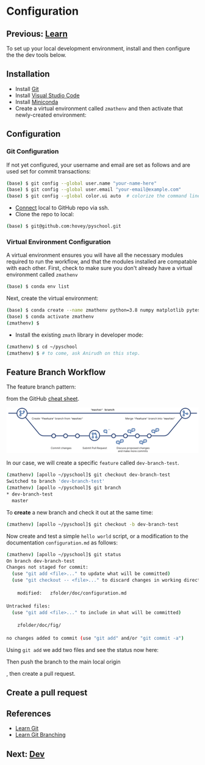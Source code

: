 # Configuration

## Previous: [Learn](learn.md)

To set up your local development environment, install and then configure the 
the dev tools below.

## Installation

* Install [Git](https://git-scm.com/)
* Install [Visual Studio Code](https://code.visualstudio.com/)
* Install [Miniconda](https://docs.conda.io/en/latest/miniconda.html)
* Create a virtual environment called `zmathenv` and then activate that newly-created environment:

## Configuration

### Git Configuration

If not yet configured, your username and email are set as follows
and are used set for commit transactions:

```bash
(base) $ git config --global user.name "your-name-here"
(base) $ git config --global user.email "your-email@example.com"  
(base) $ git config --global color.ui auto  # colorize the command line interface 
```

* [Connect](https://docs.github.com/en/free-pro-team@latest/github/authenticating-to-github/connecting-to-github-with-ssh) local to GitHub repo via ssh.
* Clone the repo to local:

```bash
(base) $ git@github.com:hovey/pyschool.git
```

### Virtual Environment Configuration

A virtual environment ensures you will have all the necessary modules required to run the workflow, and that
the modules installed are compatable with each other.  First, check to make sure you don't already have a
virtual environment called `zmathenv` 

```bash
(base) $ conda env list
```

Next, create the virtual environment:

```bash 
(base) $ conda create --name zmathenv python=3.8 numpy matplotlib pytest pytest-cov flake8 black pylint
(base) $ conda activate zmathenv
(zmathenv) $
```

* Install the existing `zmath` library in developer mode:

```bash
(zmathenv) $ cd ~/pyschool
(zmathenv) $ # to come, ask Anirudh on this step.
```

## Feature Branch Workflow

The feature branch pattern:

from the GitHub [cheat sheet](https://training.github.com/downloads/github-git-cheat-sheet.pdf).

![branching](fig/branching.svg)

In our case, we will create a specific `feature` called `dev-branch-test`.

```bash
(zmathenv) [apollo ~/pyschool]$ git checkout dev-branch-test
Switched to branch 'dev-branch-test'
(zmathenv) [apollo ~/pyschool]$ git branch
* dev-branch-test
  master
```

To **create** a new branch and check it out at the same time:

```bash
(zmathenv) [apollo ~/pyschool]$ git checkout -b dev-branch-test
```

Now create and test a simple `hello world` script, or a modification to the
documentation `configuration.md` as follows:

```bash
(zmathenv) [apollo ~/pyschool]$ git status
On branch dev-branch-test
Changes not staged for commit:
  (use "git add <file>..." to update what will be committed)
  (use "git checkout -- <file>..." to discard changes in working directory)

    modified:   zfolder/doc/configuration.md

Untracked files:
  (use "git add <file>..." to include in what will be committed)

    zfolder/doc/fig/

no changes added to commit (use "git add" and/or "git commit -a")
```

Using `git add` we add two files and see the status now here:



Then push the branch to the main local origin


, then create a pull request.
 
## Create a pull request






## References

* [Learn Git](https://try.github.io/)
* [Learn Git Branching](https://learngitbranching.js.org/)


## Next: [Dev](dev.md)
